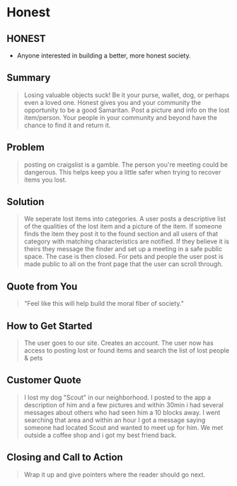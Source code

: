 # Honest #

<!-- 
> This material was originally posted [here](http://www.quora.com/What-is-Amazons-approach-to-product-development-and-product-management). It is reproduced here for posterities sake.

There is an approach called "working backwards" that is widely used at Amazon. They work backwards from the customer, rather than starting with an idea for a product and trying to bolt customers onto it. While working backwards can be applied to any specific product decision, using this approach is especially important when developing new products or features.

For new initiatives a product manager typically starts by writing an internal press release announcing the finished product. The target audience for the press release is the new/updated product's customers, which can be retail customers or internal users of a tool or technology. Internal press releases are centered around the customer problem, how current solutions (internal or external) fail, and how the new product will blow away existing solutions.

If the benefits listed don't sound very interesting or exciting to customers, then perhaps they're not (and shouldn't be built). Instead, the product manager should keep iterating on the press release until they've come up with benefits that actually sound like benefits. Iterating on a press release is a lot less expensive than iterating on the product itself (and quicker!).

If the press release is more than a page and a half, it is probably too long. Keep it simple. 3-4 sentences for most paragraphs. Cut out the fat. Don't make it into a spec. You can accompany the press release with a FAQ that answers all of the other business or execution questions so the press release can stay focused on what the customer gets. My rule of thumb is that if the press release is hard to write, then the product is probably going to suck. Keep working at it until the outline for each paragraph flows. 

Oh, and I also like to write press-releases in what I call "Oprah-speak" for mainstream consumer products. Imagine you're sitting on Oprah's couch and have just explained the product to her, and then you listen as she explains it to her audience. That's "Oprah-speak", not "Geek-speak".

Once the project moves into development, the press release can be used as a touchstone; a guiding light. The product team can ask themselves, "Are we building what is in the press release?" If they find they're spending time building things that aren't in the press release (overbuilding), they need to ask themselves why. This keeps product development focused on achieving the customer benefits and not building extraneous stuff that takes longer to build, takes resources to maintain, and doesn't provide real customer benefit (at least not enough to warrant inclusion in the press release).
 -->
 
## HONEST ##

 - Anyone interested in building a better, more honest society.

## Summary ##
  > Losing valuable objects suck! Be it your purse, wallet, dog, or perhaps even a loved one. Honest gives you and your community the opportunity to be a good Samaritan. Post a picture and info on the lost item/person. Your people in your community and beyond have the chance to find it and return it.

## Problem ##
  > posting on craigslist is a gamble. The person you're meeting could be dangerous. This helps keep you a little safer when trying to recover items you lost.

## Solution ##
  > We seperate lost items into categories. A user posts a descriptive list of the qualities of the lost item and a picture of the item. If someone finds the item they post it to the found section and all users of that category with matching characteristics are notified. If they believe it is theirs they message the finder and set up a meeting in a safe public space. The case is then closed. For pets and people the user post is made public to all on the front page that the user can scroll through.

## Quote from You ##
  > "Feel like this will help build the moral fiber of society."

## How to Get Started ##
  > The user goes to our site. Creates an account. The user now has access to posting lost or found items and search the list of lost people & pets

## Customer Quote ##
  > I lost my dog "Scout" in our neighborhood. I posted to the app a description of him and a few pictures and within 30min i had several messages about others who had seen him a 10 blocks away. I went searching that area and within an hour I got a message saying someone had located Scout and wanted to meet up for him. We met outside a coffee shop and i got my best friend back. 

## Closing and Call to Action ##
  > Wrap it up and give pointers where the reader should go next.
    
